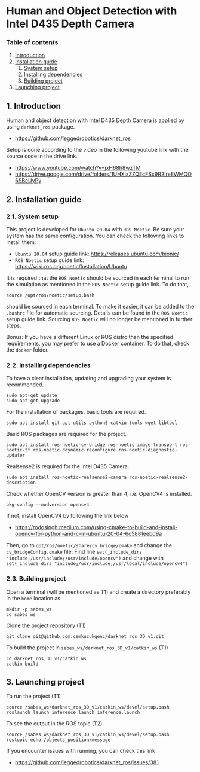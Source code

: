 # Human and Object Detection with Intel D435 Depth Camera

### Table of contents
1. [Introduction](#introduction)
2. [Installation guide](#installation_guide)
    1. [System setup](#system_setup)
    2. [Installing dependencies](#installing_dependencies)
    3. [Building project](#building_project)
3. [Launching project](#launching_project)

## 1. Introduction <a name="introduction"></a>

Human and object detection with Intel D435 Depth Camera is applied by using `darknet_ros` package. 
- https://github.com/leggedrobotics/darknet_ros

Setup is done according to the video in the following youtube link with the source code in the drive link.
- https://www.youtube.com/watch?v=jxH68h8wzTM
- https://drive.google.com/drive/folders/1UHXizZZQEcFSx9R2IreEWMQO6SBcUyPy

## 2. Installation guide <a name="installation_guide"></a>

### 2.1. System setup <a name="system_setup"></a>
This project is developed for `Ubuntu 20.04` with `ROS Noetic`. Be sure your system has the same configuration. You can check the following links to install them:

 - `Ubuntu 20.04` setup guide link: https://releases.ubuntu.com/bionic/ 
 - `ROS Noetic` setup guide link: https://wiki.ros.org/noetic/Installation/Ubuntu 

 It is required that the `ROS Noetic` should be sourced in each terminal to run the simulation as mentioned in the `ROS Noetic` setup guide link. To do that,
 ```
source /opt/ros/noetic/setup.bash
 ```
should be sourced in each terminal. To make it easier, it can be added to the `.bashrc` file for automatic sourcing. Details can be found in the `ROS Noetic` setup guide link. Sourcing `ROS Noetic` will no longer be mentioned in further steps.

Bonus: If you have a different Linux or ROS distro than the specified requirements, you may prefer to use a Docker container. To do that, check the `docker` folder.

### 2.2. Installing dependencies <a name="installing_dependencies"></a>

To have a clear installation, updating and upgrading your system is recommended.
```
sudo apt-get update
sudo apt-get upgrade
```

For the installation of packages, basic tools are required. 
```
sudo apt install git apt-utils python3-catkin-tools wget libtool
```

Basic ROS packages are required for the project.
```
sudo apt install ros-noetic-cv-bridge ros-noetic-image-transport ros-noetic-tf ros-noetic-ddynamic-reconfigure ros-noetic-diagnostic-updater
```

Realsense2 is required for the Intel D435 Camera.
```
sudo apt install ros-noetic-realsense2-camera ros-noetic-realsense2-description
```

Check whether OpenCV version is greater than 4, i.e. OpenCV4 is installed.
```
pkg-config --modversion opencv4
```

If not, install OpenCV4 by following the link below
- https://rodosingh.medium.com/using-cmake-to-build-and-install-opencv-for-python-and-c-in-ubuntu-20-04-6c5881eebd9a

Then, go to `opt/ros/noetic/share/cv_bridge/cmake` and change the `cv_bridgeConfig.cmake` file:
Find line `set(_include_dirs "include;/usr/include;/usr/include/opencv")` and change with `set(_include_dirs "include;/usr/include;/usr/local/include/opencv4")`

### 2.3. Building project <a name="building_project"></a>

Open a terminal (will be mentioned as T1) and create a directory preferably in the `home` location as
```
mkdir -p sabes_ws
cd sabes_ws
```
Clone the project repository (T1)
```
git clone git@github.com:cemkucukgenc/darknet_ros_3D_v1.git
```
To build the project in `sabes_ws/darknet_ros_3D_v1/catkin_ws` (T1)
```
cd darknet_ros_3D_v1/catkin_ws
catkin build
```

## 3. Launching project <a name="launching_project"></a>

To run the project (T1)
```
source /sabes_ws/darknet_ros_3D_v1/catkin_ws/devel/setup.bash
roslaunch launch_inference launch_inference.launch
```
To see the output in the ROS topic (T2)
```
source /sabes_ws/darknet_ros_3D_v1/catkin_ws/devel/setup.bash
rostopic echo /objects_position/message
```

If you encounter issues with running, you can check this link
- https://github.com/leggedrobotics/darknet_ros/issues/381
